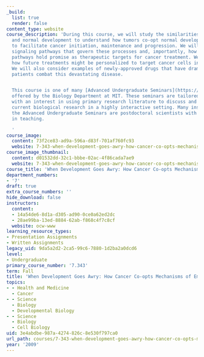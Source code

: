 ```yaml
---
_build:
  list: true
  render: false
content_type: website
course_description: 'During this course, we will study the similarities between cancer
  and normal development to understand how tumors co-opt normal developmental processes
  to facilitate cancer initiation, maintenance and progression. We will examine critical
  signaling pathways that govern these processes and, importantly, how some of these
  pathways hold promise as therapeutic targets for cancer treatment. We will discuss
  how future treatments might be personalized to target cancer cells in specific patients.
  We will also consider examples of newly-approved drugs that have dramatically helped
  patients combat this devastating disease.


  This course is one of many [Advanced Undergraduate Seminars](https://biology.mit.edu/undergraduate/course_listings/advanced_undergraduate_seminars)
  offered by the Biology Department at MIT. These seminars are tailored for students
  with an interest in using primary research literature to discuss and learn about
  current biological research in a highly interactive setting. Many instructors of
  the Advanced Undergraduate Seminars are postdoctoral scientists with a strong interest
  in teaching.

  '
course_image:
  content: 73f2ce83-ad9a-596a-d83f-701af760fc93
  website: 7-343-when-development-goes-awry-how-cancer-co-opts-mechanisms-of-embryogensis-fall-2009
course_image_thumbnail:
  content: d01532dd-32c1-bbbe-02ac-4f86cada7ae9
  website: 7-343-when-development-goes-awry-how-cancer-co-opts-mechanisms-of-embryogensis-fall-2009
course_title: 'When Development Goes Awry: How Cancer Co-opts Mechanisms of Embryogensis'
department_numbers:
- '7'
draft: true
extra_course_numbers: ''
hide_download: false
instructors:
  content:
  - 14a54de6-8d1a-d305-ad90-0ce0a62ed2dc
  - 28ae99ba-13ed-8884-62ab-f868c4f7c8cf
  website: ocw-www
learning_resource_types:
- Presentation Assignments
- Written Assignments
legacy_uid: 9da5a2d2-2ca5-99c6-7880-1d2ba2a0dcd6
level:
- Undergraduate
primary_course_number: '7.343'
term: Fall
title: 'When Development Goes Awry: How Cancer Co-opts Mechanisms of Embryogensis'
topics:
- - Health and Medicine
  - Cancer
- - Science
  - Biology
  - Developmental Biology
- - Science
  - Biology
  - Cell Biology
uid: 3e4abdbe-987a-4274-826c-8e530f797ca0
url_path: courses/7-343-when-development-goes-awry-how-cancer-co-opts-mechanisms-of-embryogensis-fall-2009
year: '2009'
---
```

